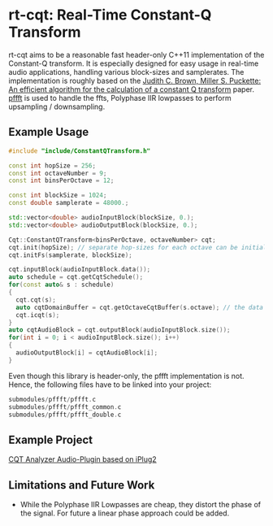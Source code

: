 # rt-cqt: Real-Time Constant-Q Transform
rt-cqt aims to be a reasonable fast header-only C++11 implementation of the Constant-Q transform. It is especially designed for easy usage in real-time audio applications, handling various block-sizes and samplerates.
The implementation is roughly based on the [Judith C. Brown, Miller S. Puckette: An efficient algorithm  for the calculation  of a constant Q transform](http://academics.wellesley.edu/Physics/brown/pubs/effalgV92P2698-P2701.pdf) paper.
[pffft](https://github.com/marton78/pffft) is used to handle the ffts, Polyphase IIR lowpasses to perform upsampling / downsampling.

## Example Usage
```cpp
#include "include/ConstantQTransform.h"

const int hopSize = 256;
const int octaveNumber = 9;
const int binsPerOctave = 12;

const int blockSize = 1024;
const double samplerate = 48000.;

std::vector<double> audioInputBlock(blockSize, 0.);
std::vector<double> audioOutputBlock(blockSize, 0.);

Cqt::ConstantQTransform<binsPerOctave, octaveNumber> cqt;
cqt.init(hopSize); // separate hop-sizes for each octave can be initialized using the .init(std::vector<int> octaveHopSizes) overload 
cqt.initFs(samplerate, blockSize);

cqt.inputBlock(audioInputBlock.data());
auto schedule = cqt.getCqtSchedule();
for(const auto& s : schedule)
{
  cqt.cqt(s);
  auto cqtDomainBuffer = cqt.getOctaveCqtBuffer(s.octave); // the data could now be manipulated in cqt domain
  cqt.icqt(s);
}
auto cqtAudioBlock = cqt.outputBlock(audioInputBlock.size());
for(int i = 0; i < audioInputBlock.size(); i++)
{
  audioOutputBlock[i] = cqtAudioBlock[i];
}
```
Even though this library is header-only, the pffft implementation is not. Hence, the following files have to be linked into your project:
```cpp
submodules/pffft/pffft.c
submodules/pffft/pffft_common.c
submodules/pffft/pffft_double.c
```

## Example Project
[CQT Analyzer Audio-Plugin based on iPlug2](https://github.com/jmerkt/cqt-analyzer)

## Limitations and Future Work
* While the Polyphase IIR Lowpasses are cheap, they distort the phase of the signal. For future a linear phase approach could be added.
